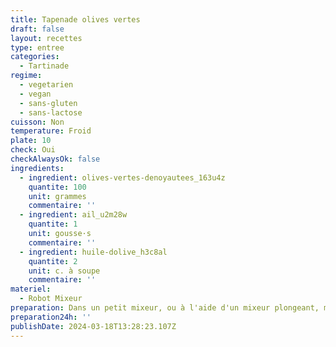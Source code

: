 ```yaml
---
title: Tapenade olives vertes
draft: false
layout: recettes
type: entree
categories:
  - Tartinade
regime:
  - vegetarien
  - vegan
  - sans-gluten
  - sans-lactose
cuisson: Non
temperature: Froid
plate: 10
check: Oui
checkAlwaysOk: false
ingredients:
  - ingredient: olives-vertes-denoyautees_163u4z
    quantite: 100
    unit: grammes
    commentaire: ''
  - ingredient: ail_u2m28w
    quantite: 1
    unit: gousse·s
    commentaire: ''
  - ingredient: huile-dolive_h3c8al
    quantite: 2
    unit: c. à soupe
    commentaire: ''
materiel:
  - Robot Mixeur
preparation: Dans un petit mixeur, ou à l'aide d'un mixeur plongeant, mixer les olives vertes avec l'ail grossièrement hâchée et l'huile d'olive.
preparation24h: ''
publishDate: 2024-03-18T13:28:23.107Z
---
```

